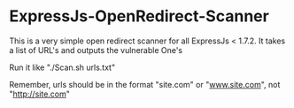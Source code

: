 # ExpressJs-OpenRedirect-Scanner
This is a very simple open redirect scanner for all ExpressJs &lt; 1.7.2. It takes a list of URL's and outputs the vulnerable One's

Run it like "./Scan.sh urls.txt"

Remember, urls should be in the format "site.com" or "www.site.com", not "http://site.com"
